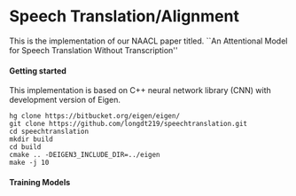 # Speech Translation/Alignment
This is the implementation of our NAACL paper titled. 
``An Attentional Model for Speech Translation Without Transcription''

#### Getting started

This implementation is based on C++ neural network library (CNN) with development version of Eigen. 

    hg clone https://bitbucket.org/eigen/eigen/ 
    git clone https://github.com/longdt219/speechtranslation.git
    cd speechtranslation	
    mkdir build
    cd build
    cmake .. -DEIGEN3_INCLUDE_DIR=../eigen
    make -j 10


#### Training Models

